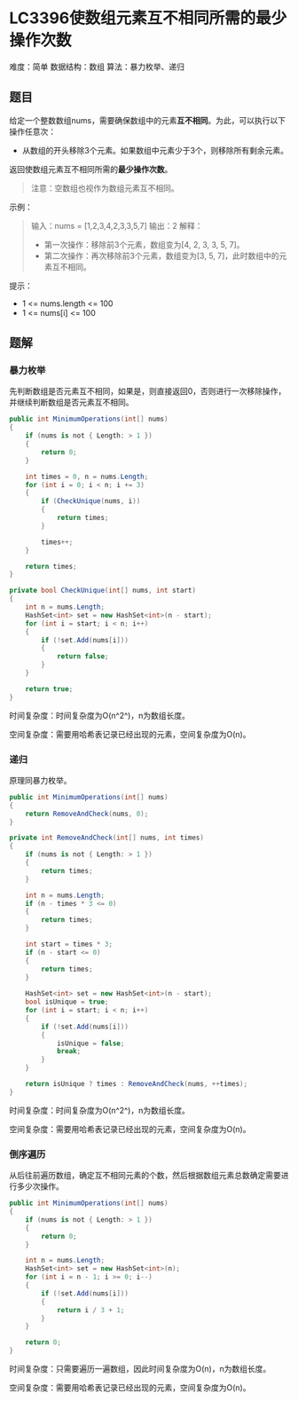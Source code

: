 # LC3396使数组元素互不相同所需的最少操作次数

难度：简单
数据结构：数组
算法：暴力枚举、递归

## 题目

给定一个整数数组nums，需要确保数组中的元素**互不相同**。为此，可以执行以下操作任意次：

- 从数组的开头移除3个元素。如果数组中元素少于3个，则移除所有剩余元素。

返回使数组元素互不相同所需的**最少操作次数**。

> 注意：空数组也视作为数组元素互不相同。

示例：

> 输入：nums = [1,2,3,4,2,3,3,5,7]
> 输出：2
> 解释：
> - 第一次操作：移除前3个元素，数组变为[4, 2, 3, 3, 5, 7]。
> - 第二次操作：再次移除前3个元素，数组变为[3, 5, 7]，此时数组中的元素互不相同。

提示：

- 1 <= nums.length <= 100
- 1 <= nums[i] <= 100

## 题解

### 暴力枚举

先判断数组是否元素互不相同，如果是，则直接返回0，否则进行一次移除操作，并继续判断数组是否元素互不相同。

``` csharp
public int MinimumOperations(int[] nums)
{
    if (nums is not { Length: > 1 })
    {
        return 0;
    }

    int times = 0, n = nums.Length;
    for (int i = 0; i < n; i += 3)
    {
        if (CheckUnique(nums, i))
        {
            return times;
        }

        times++;
    }

    return times;
}

private bool CheckUnique(int[] nums, int start)
{
    int n = nums.Length;
    HashSet<int> set = new HashSet<int>(n - start);
    for (int i = start; i < n; i++)
    {
        if (!set.Add(nums[i]))
        {
            return false;
        }
    }

    return true;
}
```

时间复杂度：时间复杂度为O(n^2^)，n为数组长度。

空间复杂度：需要用哈希表记录已经出现的元素，空间复杂度为O(n)。

### 递归

原理同暴力枚举。

``` csharp
public int MinimumOperations(int[] nums)
{
    return RemoveAndCheck(nums, 0);
}

private int RemoveAndCheck(int[] nums, int times)
{
    if (nums is not { Length: > 1 })
    {
        return times;
    }

    int n = nums.Length;
    if (n - times * 3 <= 0)
    {
        return times;
    }

    int start = times * 3;
    if (n - start <= 0)
    {
        return times;
    }
        
    HashSet<int> set = new HashSet<int>(n - start);
    bool isUnique = true;
    for (int i = start; i < n; i++)
    {
        if (!set.Add(nums[i]))
        {
            isUnique = false;
            break;
        }
    }

    return isUnique ? times : RemoveAndCheck(nums, ++times);
}
```

时间复杂度：时间复杂度为O(n^2^)，n为数组长度。

空间复杂度：需要用哈希表记录已经出现的元素，空间复杂度为O(n)。

### 倒序遍历

从后往前遍历数组，确定互不相同元素的个数，然后根据数组元素总数确定需要进行多少次操作。

``` csharp
public int MinimumOperations(int[] nums)
{
    if (nums is not { Length: > 1 })
    {
        return 0;
    }

    int n = nums.Length;
    HashSet<int> set = new HashSet<int>(n);
    for (int i = n - 1; i >= 0; i--)
    {
        if (!set.Add(nums[i]))
        {
            return i / 3 + 1;
        }
    }

    return 0;
}
```

时间复杂度：只需要遍历一遍数组，因此时间复杂度为O(n)，n为数组长度。

空间复杂度：需要用哈希表记录已经出现的元素，空间复杂度为O(n)。